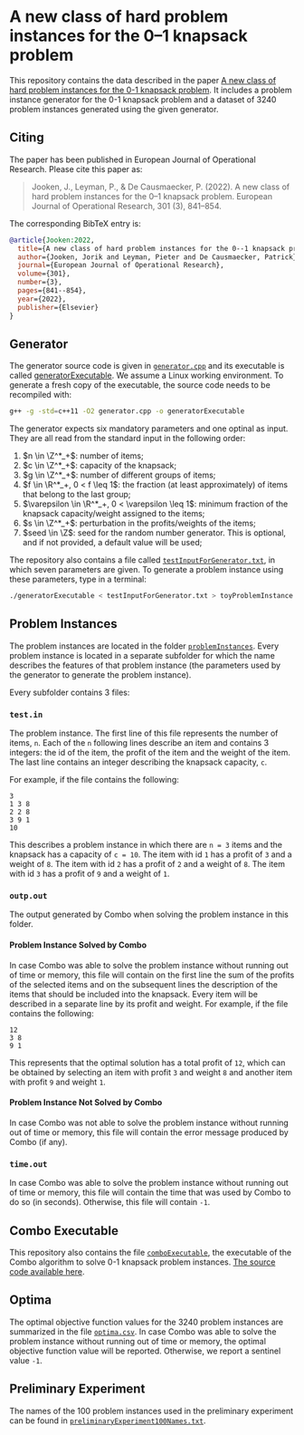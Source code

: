 # A new class of hard problem instances for the 0–1 knapsack problem

This repository contains the data described in the paper [A new class of hard problem instances for the 0-1 knapsack problem](https://www.sciencedirect.com/science/article/pii/S037722172101016X).
It includes a problem instance generator for the 0-1 knapsack problem and a dataset of 3240 problem instances generated using the given generator.

## Citing

The paper has been published in European Journal of Operational Research. Please cite this paper as:

> Jooken, J., Leyman, P., & De Causmaecker, P. (2022). A new class of hard problem instances for the 0–1 knapsack problem. European Journal of Operational Research, 301 (3), 841–854.

The corresponding BibTeX entry is:

```bibtex
@article{Jooken:2022,
  title={A new class of hard problem instances for the 0--1 knapsack problem},
  author={Jooken, Jorik and Leyman, Pieter and De Causmaecker, Patrick},
  journal={European Journal of Operational Research},
  volume={301},
  number={3},
  pages={841--854},
  year={2022},
  publisher={Elsevier}
}
```

## Generator

The generator source code is given in [`generator.cpp`](./generator.cpp) and its executable is called [generatorExecutable](./generatorExecutable).
We assume a Linux working environment. To generate a fresh copy of the executable, the source code needs to be recompiled with:

```sh
g++ -g -std=c++11 -O2 generator.cpp -o generatorExecutable
```

The generator expects six mandatory parameters and one optinal as input. They are all read from the standard input in the following order:

1. $n \in \Z^*_+$: number of items;
2. $c \in \Z^*_+$: capacity of the knapsack;
3. $g \in \Z^*_+$: number of different groups of items;
4. $f \in \R^*_+, 0 < f \leq 1$: the fraction (at least approximately) of items that belong to the last group;
5. $\varepsilon \in \R^*_+, 0 < \varepsilon \leq 1$: minimum fraction of the knapsack capacity/weight assigned to the items;
6. $s \in \Z^*_+$: perturbation in the profits/weights of the items;
7. $seed \in \Z$: seed for the random number generator. This is optional, and if not provided, a default value will be used;

The repository also contains a file called [`testInputForGenerator.txt`](./testInputForGenerator.txt), in which seven parameters are given.
To generate a problem instance using these parameters, type in a terminal:

```sh
./generatorExecutable < testInputForGenerator.txt > toyProblemInstance.txt
```

## Problem Instances

The problem instances are located in the folder [`problemInstances`](./problemInstances/).
Every problem instance is located in a separate subfolder for which the name describes the features of that problem instance (the parameters used by the generator to generate the problem instance).

Every subfolder contains 3 files:

### `test.in`

The problem instance.
The first line of this file represents the number of items, `n`.
Each of the `n` following lines describe an item and contains 3 integers: the id of the item, the profit of the item and the weight of the item.
The last line contains an integer describing the knapsack capacity, `c`.

For example, if the file contains the following:

```plain
3
1 3 8
2 2 8
3 9 1
10
```

This describes a problem instance in which there are `n = 3` items and the knapsack has a capacity of `c = 10`.
The item with id `1` has a profit of `3` and a weight of `8`.
The item with id `2` has a profit of `2` and a weight of `8`.
The item with id `3` has a profit of `9` and a weight of `1`.

### `outp.out`

The output generated by Combo when solving the problem instance in this folder.

#### Problem Instance Solved by Combo

In case Combo was able to solve the problem instance without running out of time or memory, this file will contain on the first line the sum of the profits of the selected items and on the subsequent lines the description of the items that should be included into the knapsack.
Every item will be described in a separate line by its profit and weight.
For example, if the file contains the following:

```plain
12
3 8
9 1
```

This represents that the optimal solution has a total profit of `12`, which can be obtained by selecting an item with profit `3` and weight `8` and another item with profit `9` and weight `1`.

#### Problem Instance Not Solved by Combo

In case Combo was not able to solve the problem instance without running out of time or memory, this file will contain the error message produced by Combo (if any).

### `time.out`

In case Combo was able to solve the problem instance without running out of time or memory, this file will contain the time that was used by Combo to do so (in seconds). Otherwise, this file will contain `-1`.

## Combo Executable

This repository also contains the file [`comboExecutable`](./comboExecutable), the executable of the Combo algorithm to solve 0-1 knapsack problem instances.
[The source code available here](http://hjemmesider.diku.dk/~pisinger/codes.html).

## Optima

The optimal objective function values for the 3240 problem instances are summarized in the file [`optima.csv`](./optima.csv).
In case Combo was able to solve the problem instance without running out of time or memory, the optimal objective function value will be reported. Otherwise, we report a sentinel value `-1`.

## Preliminary Experiment

The names of the 100 problem instances used in the preliminary experiment can be found in [`preliminaryExperiment100Names.txt`](./preliminaryExperiment100Names.txt).
